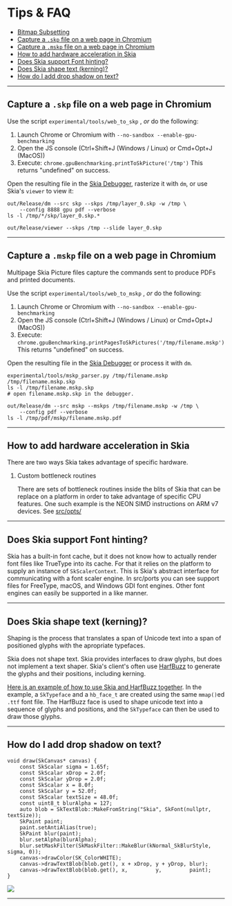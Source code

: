 Tips & FAQ
==========

+   [Bitmap Subsetting](#bitmap-subsetting)
+   [Capture a `.skp` file on a web page in Chromium](#skp-capture)
+   [Capture a `.mskp` file on a web page in Chromium](#mskp-capture)
+   [How to add hardware acceleration in Skia](#hw-acceleration)
+   [Does Skia support Font hinting?](#font-hinting)
+   [Does Skia shape text (kerning)?](#kerning)
+   [How do I add drop shadow on text?](#text-shadow)

* * *

<span id="skp-capture">Capture a `.skp` file on a web page in Chromium</span>
-----------------------------------------------------------------------------

Use the script `experimental/tools/web_to_skp` , *or* do the following:

1.  Launch Chrome or Chromium with `--no-sandbox --enable-gpu-benchmarking`
2.  Open the JS console (Ctrl+Shift+J (Windows / Linux) or Cmd+Opt+J (MacOS))
3.  Execute: `chrome.gpuBenchmarking.printToSkPicture('/tmp')`
    This returns "undefined" on success.

Open the resulting file in the [Skia Debugger](/dev/tools/debugger), rasterize it with `dm`,
or use Skia's `viewer` to view it:

<!--?prettify lang=sh?-->

    out/Release/dm --src skp --skps /tmp/layer_0.skp -w /tmp \
        --config 8888 gpu pdf --verbose
    ls -l /tmp/*/skp/layer_0.skp.*

    out/Release/viewer --skps /tmp --slide layer_0.skp

* * *

<span id="mskp-capture">Capture a `.mskp` file on a web page in Chromium</span>
-------------------------------------------------------------------------------

Multipage Skia Picture files capture the commands sent to produce PDFs
and printed documents.

Use the script `experimental/tools/web_to_mskp` , *or* do the following:

1.  Launch Chrome or Chromium with `--no-sandbox --enable-gpu-benchmarking`
2.  Open the JS console (Ctrl+Shift+J (Windows / Linux) or Cmd+Opt+J (MacOS))
3.  Execute: `chrome.gpuBenchmarking.printPagesToSkPictures('/tmp/filename.mskp')`
    This returns "undefined" on success.

Open the resulting file in the [Skia Debugger](/dev/tools/debugger) or
process it with `dm`.

<!--?prettify lang=sh?-->

    experimental/tools/mskp_parser.py /tmp/filename.mskp /tmp/filename.mskp.skp
    ls -l /tmp/filename.mskp.skp
    # open filename.mskp.skp in the debugger.

    out/Release/dm --src mskp --mskps /tmp/filename.mskp -w /tmp \
        --config pdf --verbose
    ls -l /tmp/pdf/mskp/filename.mskp.pdf

* * *

<span id="hw-acceleration">How to add hardware acceleration in Skia</span>
--------------------------------------------------------------------------

There are two ways Skia takes advantage of specific hardware.

1.  Custom bottleneck routines

    There are sets of bottleneck routines inside the blits of Skia
    that can be replace on a platform in order to take advantage of
    specific CPU features. One such example is the NEON SIMD
    instructions on ARM v7 devices. See [src/opts/](https://skia.googlesource.com/skia/+/master/src/opts/)

* * *

<span id="font-hinting">Does Skia support Font hinting?</span>
--------------------------------------------------------------

Skia has a built-in font cache, but it does not know how to actually render font
files like TrueType into its cache. For that it relies on the platform to
supply an instance of `SkScalerContext`. This is Skia's abstract interface for
communicating with a font scaler engine. In src/ports you can see support
files for FreeType, macOS, and Windows GDI font engines. Other font
engines can easily be supported in a like manner.


* * *

<span id="kerning">Does Skia shape text (kerning)?</span>
---------------------------------------------------------

Shaping is the process that translates a span of Unicode text into a span of
positioned glyphs with the apropriate typefaces.

Skia does not shape text.  Skia provides interfaces to draw glyphs, but does
not implement a text shaper. Skia's client's often use
[HarfBuzz](http://www.freedesktop.org/wiki/Software/HarfBuzz/) to
generate the glyphs and their positions, including kerning.

[Here is an example of how to use Skia and HarfBuzz
together](https://github.com/aam/skiaex).  In the example, a
`SkTypeface` and a `hb_face_t` are created using the same `mmap()`ed
`.ttf` font file. The HarfBuzz face is used to shape unicode text into
a sequence of glyphs and positions, and the `SkTypeface` can then be
used to draw those glyphs.

* * *

<span id="text-shadow">How do I add drop shadow on text?</span>
---------------------------------------------------------------

<!--?prettify lang=cc?-->

    void draw(SkCanvas* canvas) {
        const SkScalar sigma = 1.65f;
        const SkScalar xDrop = 2.0f;
        const SkScalar yDrop = 2.0f;
        const SkScalar x = 8.0f;
        const SkScalar y = 52.0f;
        const SkScalar textSize = 48.0f;
        const uint8_t blurAlpha = 127;
        auto blob = SkTextBlob::MakeFromString("Skia", SkFont(nullptr, textSize));
        SkPaint paint;
        paint.setAntiAlias(true);
        SkPaint blur(paint);
        blur.setAlpha(blurAlpha);
        blur.setMaskFilter(SkMaskFilter::MakeBlur(kNormal_SkBlurStyle, sigma, 0));
        canvas->drawColor(SK_ColorWHITE);
        canvas->drawTextBlob(blob.get(), x + xDrop, y + yDrop, blur);
        canvas->drawTextBlob(blob.get(), x,         y,         paint);
    }

<a href='https://fiddle.skia.org/c/@text_shadow'><img src='https://fiddle.skia.org/i/@text_shadow_raster.png'></a>

* * *

<div style="margin-bottom:99%"></div>
